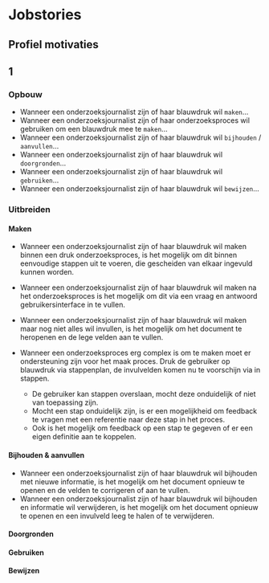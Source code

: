 # Jobstories

## Profiel motivaties


## 1

### Opbouw
* Wanneer een onderzoeksjournalist zijn of haar blauwdruk wil `maken`...
* Wanneer een onderzoeksjournalist zijn of haar onderzoeksproces wil gebruiken om een blauwdruk mee te `maken`...
* Wanneer een onderzoeksjournalist zijn of haar blauwdruk wil `bijhouden` / `aanvullen`...
* Wanneer een onderzoeksjournalist zijn of haar blauwdruk wil `doorgronden`...
* Wanneer een onderzoeksjournalist zijn of haar blauwdruk wil `gebruiken`...
* Wanneer een onderzoeksjournalist zijn of haar blauwdruk wil `bewijzen`...

### Uitbreiden
#### Maken
* Wanneer een onderzoeksjournalist zijn of haar blauwdruk wil maken binnen een druk onderzoeksproces, is het mogelijk om dit binnen eenvoudige stappen uit te voeren, die gescheiden van elkaar ingevuld kunnen worden.
* Wanneer een onderzoeksjournalist zijn of haar blauwdruk wil maken na het onderzoeksproces is het mogelijk om dit via een vraag en antwoord gebruikersinterface in te vullen.
* Wanneer een onderzoeksjournalist zijn of haar blauwdruk wil maken maar nog niet alles wil invullen, is het mogelijk om het document te heropenen en de lege velden aan te vullen.

* Wanneer een onderzoeksproces erg complex is om te maken moet er ondersteuning zijn voor het maak proces. Druk de gebruiker op blauwdruk via stappenplan, de invulvelden komen nu te voorschijn via in stappen.
  * De gebruiker kan stappen overslaan, mocht deze onduidelijk of niet van toepassing zijn.
  * Mocht een stap onduidelijk zijn, is er een mogelijkheid om feedback te vragen met een referentie naar deze stap in het proces.
  * Ook is het mogelijk om feedback op een stap te gegeven of er een eigen definitie aan te koppelen.


#### Bijhouden & aanvullen
* Wanneer een onderzoeksjournalist zijn of haar blauwdruk wil bijhouden met nieuwe informatie, is het mogelijk om het document opnieuw te openen en de velden te corrigeren of aan te vullen.
* Wanneer een onderzoeksjournalist zijn of haar blauwdruk wil bijhouden en informatie wil verwijderen, is het mogelijk om het document opnieuw te openen en een invulveld leeg te halen of te verwijderen.

#### Doorgronden


#### Gebruiken


#### Bewijzen

